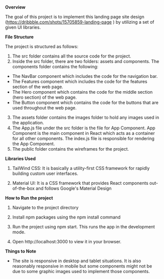 **Overview**

The goal of this project is to implement this landing page site design (https://dribbble.com/shots/15705859-landing-page ) by utilizing a set of given UI libraries.

**File Structure**

The project is structured as follows:

1. The src folder contains all the source code for the project.
2. Inside the src folder, there are two folders: assets and components. The components folder contains the following:
- The NavBar component which includes the code for the navigation bar.
- The Features component which includes the code for the features section of the web page.
- The Hero component which contains the code for the middle section (hero section) of the web page. 
- The Button component which contains the code for the buttons that are used throughout the web page.
3. The assets folder contains the images folder to hold any images used in the application. 
4. The App.js file under the src folder is the file for App Component. App Component is the main component in React which acts as a container for all other components. The index.js file is responsible for rendering the App Component.
5. The public folder contains the wireframes for the project. 

**Libraries Used** 

1. TailWind CSS: It is basically a utility-first CSS framework for rapidly building custom user interfaces.

2. Material UI: It is a CSS framework that provides React components out-of-the-box and follows Google's Material Design


**How to Run the project**

1. Navigate to the project directory

2. Install npm packages using the npm install command

3. Run the project using npm start. This runs the app in the development mode.

4. Open http://localhost:3000 to view it in your browser.

**Things to Note**

- The site is responsive in desktop and tablet situations. It is also reasonably responsive in mobile but some components might not be due to some graphic images used to implement those components. 





